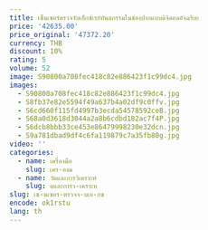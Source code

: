 ```yaml
---
title: เซ็นเซอร์ตรวจจับเอ็กซ์เรย์ทันตกรรมในช่องปากแบบดิจิตอลอัจฉริยะ
price: '42635.00'
price_original: '47372.20'
currency: THB
discount: 10%
rating: 5
volume: 52
image: S90800a708fec418c82e886423f1c99dc4.jpg
images:
  - S90800a708fec418c82e886423f1c99dc4.jpg
  - S8fb37e82e5594f49a637b4a02df9c0ffv.jpg
  - S6cd660f115fd4997b3ecda54578592ceB.jpg
  - S68a0d3618d3044a2a8b6cdbd182ac7f4P.jpg
  - S6dcb8bbb33ce453e86479998230e32dcn.jpg
  - S9a781dbad9df4c6fa119879c7a35fb80g.jpg
video: ''
categories:
  - name: เครื่องมือ
    slug: เคร-องม
  - name: วัดและการวิเคราะห์
    slug: ดและการว-เคราะห
slug: เซ-นเซอร-ตรวจจ-บเอ-กซ
encode: ok1rstu
lang: th
---
```

  